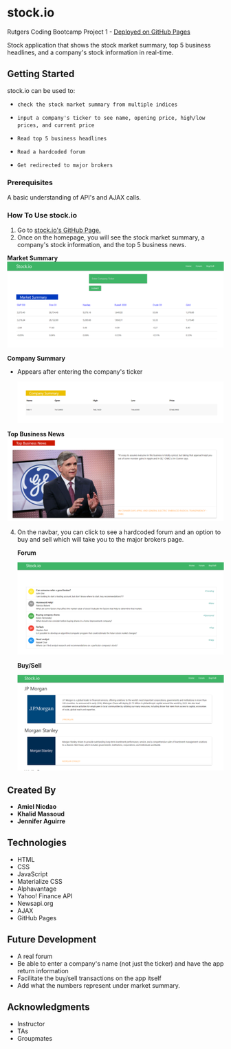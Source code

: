 # stock.io

Rutgers Coding Bootcamp Project 1 - [Deployed on GitHub Pages](https://amielnicdao.github.io/stock-price/)

Stock application that shows the stock market summary, top 5 business headlines, and a company's stock information in real-time. 

## Getting Started

stock.io can be used to:

  * `check the stock market summary from multiple indices`

  * `input a company's ticker to see name, opening price, high/low prices, and current price`

  * `Read top 5 business headlines`

  * `Read a hardcoded forum`

  * `Get redirected to major brokers`

### Prerequisites

A basic understanding of API's and AJAX calls.

### How To Use stock.io

1. Go to [stock.io's GitHub Page.](https://amielnicdao.github.io/stock-price/)
2. Once on the homepage, you will see the stock market summary, a company's stock information, and the top 5 business news.

  **Market Summary**
    ![Market Summary](assets/images/MarketSummary.PNG)


  **Company Summary**

  * Appears after entering the company's ticker

    ![Company Summary](assets/images/CompanySummary.PNG)


  **Top Business News**
    ![Business News](assets/images/BizNews.PNG)


4. On the navbar, you can click to see a hardcoded forum and an option to buy and sell which will take you to the major brokers page.

    **Forum**

    ![Forum](assets/images/forum.PNG)

    **Buy/Sell**

    ![Buy/Sell](assets/images/buySell.PNG)

## Created By

* **Amiel Nicdao** 
* **Khalid Massoud**
* **Jennifer Aguirre**

## Technologies

* HTML
* CSS
* JavaScript
* Materialize CSS
* Alphavantage
* Yahoo! Finance API
* Newsapi.org
* AJAX
* GitHub Pages

## Future Development

* A real forum
* Be able to enter a company's name (not just the ticker) and have the app return information
* Facilitate the buy/sell transactions on the app itself
* Add what the numbers represent under market summary.

## Acknowledgments

* Instructor
* TAs
* Groupmates
